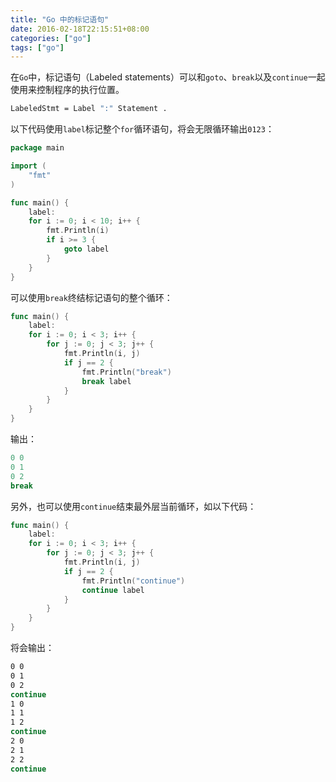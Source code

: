 ```yaml
---
title: "Go 中的标记语句"
date: 2016-02-18T22:15:51+08:00
categories: ["go"]
tags: ["go"]
---
```

在`Go`中，标记语句（Labeled statements）可以和`goto`、`break`以及`continue`一起使用来控制程序的执行位置。

```sh
LabeledStmt = Label ":" Statement .
```

以下代码使用`label`标记整个`for`循环语句，将会无限循环输出`0123`：

```go
package main

import (
	"fmt"
)

func main() {
	label:
	for i := 0; i < 10; i++ {
		fmt.Println(i)
		if i >= 3 {
			goto label
		}
	}
}
```

可以使用`break`终结标记语句的整个循环：

```go
func main() {
	label:
	for i := 0; i < 3; i++ {
		for j := 0; j < 3; j++ {
			fmt.Println(i, j)
			if j == 2 {
				fmt.Println("break")
				break label
			}
		}
	}
}
```

输出：

```go
0 0
0 1
0 2
break
```

另外，也可以使用`continue`结束最外层当前循环，如以下代码：

```go
func main() {
	label:
	for i := 0; i < 3; i++ {
		for j := 0; j < 3; j++ {
			fmt.Println(i, j)
			if j == 2 {
    			fmt.Println("continue")
				continue label
			}
		}
	}
}
```

将会输出：

```sh
0 0
0 1
0 2
continue
1 0
1 1
1 2
continue
2 0
2 1
2 2
continue
```
